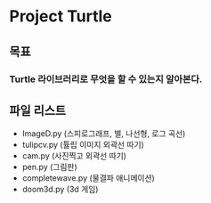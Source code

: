 # Project Turtle

## 목표
### Turtle 라이브러리로 무엇을 할 수 있는지 알아본다.

## 파일 리스트
- ImageD.py (스피로그래프, 별, 나선형, 로그 곡선)
- tulipcv.py (튤립 이미지 외곽선 따기)
- cam.py (사진찍고 외곽선 따기)
- pen.py (그림판)
- completewave.py (물결파 애니메이션)
- doom3d.py (3d 게임)
